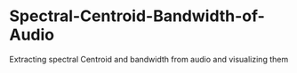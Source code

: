 # Spectral-Centroid-Bandwidth-of-Audio
Extracting spectral Centroid and bandwidth from audio and visualizing them
